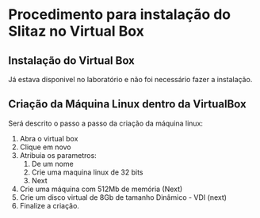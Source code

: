 # Procedimento para instalação do Slitaz no Virtual Box

## Instalação do Virtual Box

Já estava disponivel no laboratório e não foi necessário fazer a instalação.

## Criação da Máquina Linux dentro da VirtualBox

Será descrito o passo a passo da criação da máquina linux:

1. Abra o virtual box
2. Clique em novo
3. Atribuia os parametros:
    1. De um nome
    2. Crie uma maquina linux de 32 bits
    3. Next
4. Crie uma máquina com 512Mb de memória (Next)
5. Crie um disco virtual de 8Gb de tamanho Dinâmico - VDI (next)
6. Finalize a criação.

